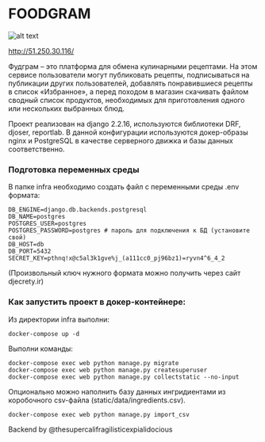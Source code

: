 # FOODGRAM #

![alt text](https://github.com/thesupercalifragilisticexpialidocious/foodgram-project-react/actions/workflows/fg_workflow.yml/badge.svg)

http://51.250.30.116/

Фудграм – это платформа для обмена кулинарными рецептами. На этом сервисе пользователи могут публиковать рецепты, подписываться на публикации других пользователей, добавлять понравившиеся рецепты в список «Избранное», а перед походом в магазин скачивать файлом сводный список продуктов, необходимых для приготовления одного или нескольких выбранных блюд.

Проект реализован на django 2.2.16, используются библиотеки DRF, djoser, reportlab. В данной конфигурации используются докер-образы nginx и PostgreSQL в качестве серверного движка и базы данных соответственно.

### Подготовка переменных среды

В папке infra необходимо создать файл с переменными среды .env формата:
 
```
DB_ENGINE=django.db.backends.postgresql
DB_NAME=postgres
POSTGRES_USER=postgres
POSTGRES_PASSWORD=postgres # пароль для подключения к БД (установите свой)
DB_HOST=db
DB_PORT=5432
SECRET_KEY=pthnq!x@c5al3k1gve%j_(a111cc0_pj96bz1)=ryvn4^6_4_2
```
(Произвольный ключ нужного формата можно получить через сайт djecrety.ir)


### Как запустить проект в докер-контейнере:

Из директории infra выполни:

```
docker-compose up -d
```

Выполни команды:
```
docker-compose exec web python manage.py migrate
docker-compose exec web python manage.py createsuperuser
docker-compose exec web python manage.py collectstatic --no-input
```

Опционально можно наполнить базу данных ингридиентами из коробочного csv-файла (static/data/ingredients.csv).

```
docker-compose exec web python manage.py import_csv
```

Backend by @thesupercalifragilisticexpialidocious

